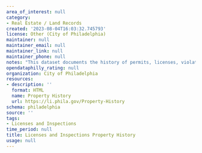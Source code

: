 ```yaml
---
area_of_interest: null
category:
- Real Estate / Land Records
created: '2023-08-04T16:03:32.745793'
license: Other (City of Philadelphia)
maintainer: null
maintainer_email: null
maintainer_link: null
maintainer_phone: null
notes: "This dataset documents the history of permits, licenses, violations, and appeals for each property in the City."
opendataphilly_rating: null
organization: City of Philadelphia
resources:
- description: ''
  format: HTML
  name: Property History
  url: https://li.phila.gov/Property-History
schema: philadelphia
source: ''
tags:
- Licenses and Inspections
time_period: null
title: Licenses and Inspections Property History
usage: null
---
```

